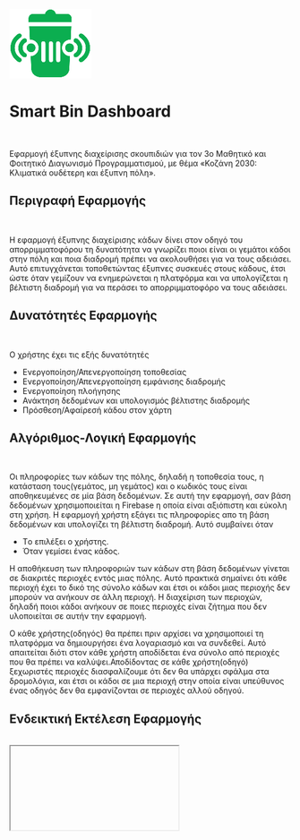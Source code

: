 <p><img src="Smart_Bin_Dashboard_Logo.png"/></p>
<h1><b>Smart Bin Dashboard</b></h1>
<br>
<p>Εφαρμογή έξυπνης διαχείρισης σκουπιδιών για τον 3ο Μαθητικό και Φοιτητικό Διαγωνισμό Προγραμματισμού, με θέμα «Κοζάνη 2030: Κλιματικά ουδέτερη και έξυπνη πόλη».</p>

<h2><b>Περιγραφή Εφαρμογής</b></h2>
<br>
<p>Η εφαρμογή έξυπνης διαχείρισης κάδων δίνει στον οδηγό του απορριμματοφόρου τη δυνατότητα να γνωρίζει ποιοι είναι οι γεμάτοι κάδοι στην πόλη και ποια διαδρομή πρέπει να ακολουθήσει για να τους αδειάσει. Αυτό επιτυγχάνεται τοποθετώντας έξυπνες συσκευές στους κάδους, έτσι ώστε όταν γεμίζουν να ενημερώνεται η πλατφόρμα και να υπολογίζεται η βέλτιστη διαδρομή για να περάσει το απορριμματοφόρο να τους αδειάσει.</p>

<h2><b>Δυνατότητές Εφαρμογής</b></h2>
<br>
<p>Ο χρήστης έχει τις εξής δυνατότητές
  <ul>
    <li>Ενεργοποίηση/Απενεργοποίηση τοποθεσίας</li>
    <li>Ενεργοποίηση/Απενεργοποίηση εμφάνισης διαδρομής</li>
    <li>Ενεργοποίηση πλοήγησης</li>
    <li>Ανάκτηση δεδομένων και υπολογισμός βέλτιστης διαδρομής</li>
    <li>Πρόσθεση/Αφαίρεσή κάδου στον χάρτη</li>
  </ul>
</p>

<h2><b>Αλγόριθμος-Λογική Εφαρμογής</b></h2>
<br>
<p>Οι πληροφορίες των κάδων της πόλης, δηλαδή η τοποθεσία τους, η κατάσταση τους(γεμάτος, μη γεμάτος) και ο κωδικός τους είναι αποθηκευμένες σε μία βάση δεδομένων. Σε αυτή την εφαρμογή, σαν βάση δεδομένων χρησιμοποιείται η Firebase η οποία είναι αξιόπιστη και εύκολη στη χρήση. Η εφαρμογή χρήστη εξάγει τις πληροφορίες απο τη βάση δεδομένων και υπολογίζει τη βέλτιστη διαδρομή. Αυτό συμβαίνει όταν 
  <ul>
    <li>Tο επιλέξει ο χρήστης.
    <li>Όταν γεμίσει ένας κάδος.
  </ul>
Η αποθήκευση των πληροφοριών των κάδων στη βάση δεδομένων γίνεται σε διακριτές περιοχές εντός μιας πόλης. Αυτό πρακτικά σημαίνει ότι κάθε περιοχή έχει το δικό της σύνολο κάδων και έτσι οι κάδοι μιας περιοχής δεν μπορούν να ανήκουν σε άλλη περιοχή. Η διαχείριση των περιοχών, δηλαδή ποιοι κάδοι ανήκουν σε ποιες περιοχές είναι ζήτημα που δεν υλοποιείται σε αυτήν την εφαρμογή.</p>
<p>Ο κάθε χρήστης(οδηγός) θα πρέπει πριν αρχίσει να χρησιμοποιεί τη πλατφόρμα να δημιουργήσει ένα λογαριασμό και να συνδεθεί. Αυτό απαιτείται διότι στον κάθε χρήστη αποδίδεται ένα σύνολο από περιοχές που θα πρέπει να καλύψει.Αποδίδοντας σε κάθε χρήστη(οδηγό) ξεχωριστές περιοχές διασφαλίζουμε ότι δεν θα υπάρχει σφάλμα στα δρομολόγια, και έτσι οι κάδοι σε μια περιοχή στην οποία είναι υπεύθυνος ένας οδηγός δεν θα εμφανίζονται σε περιοχές αλλού οδηγού.</p>

<h2><b>Ενδεικτική Εκτέλεση Εφαρμογής</b></h2>
<br>
<iframe src="blob:https://youfiles.herokuapp.com/15952f2b-7f18-491c-8780-65fcc0281592"></iframe>





